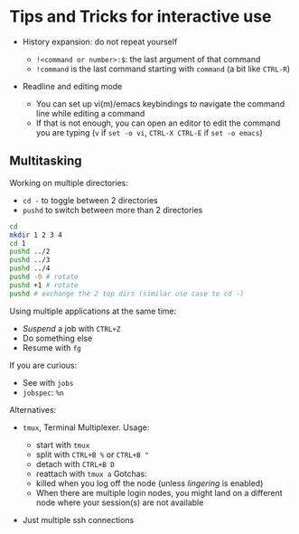 # Tips and Tricks for interactive use

- History expansion: do not repeat yourself
    - `!<command or number>:$`: the last argument of that command
    - `!command` is the last command starting with `command` (a bit like `CTRL-R`)

- Readline and editing mode 
    - You can set up vi(m)/emacs keybindings to navigate the command line while editing a command 
    - If that is not enough, you can open an editor to edit the command you are typing (`v` if `set -o vi`, `CTRL-X CTRL-E` if `set -o emacs`)

## Multitasking

Working on multiple directories:
- `cd -` to toggle between 2 directories
- `pushd` to switch between more than 2 directories

```bash
cd 
mkdir 1 2 3 4
cd 1
pushd ../2 
pushd ../3
pushd ../4
pushd -0 # rotate 
pushd +1 # rotate
pushd # exchange the 2 top dirs (similar use case to cd -)
```

Using multiple applications at the same time:
- *Suspend* a job with `CTRL+Z`
- Do something else
- Resume with `fg`

If you are curious:
- See with `jobs`
- `jobspec`: `%n`

Alternatives: 
- `tmux`, Terminal Multiplexer.
  Usage:
  - start with `tmux` 
  - split with `CTRL+B %` or `CTRL+B "`
  - detach with `CTRL+B D` 
  - reattach with `tmux a`
  Gotchas:
  - killed when you log off the node (unless *lingering* is enabled)
  - When there are multiple login nodes, 
    you might land on a different node where your session(s) 
    are not available
  
 - Just multiple ssh connections 
